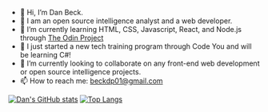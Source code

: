 - 👋 Hi, I’m Dan Beck. 
- 👀 I am an open source intelligence analyst and a web developer.
- 🌱 I’m currently learning HTML, CSS, Javascript, React, and Node.js through [The Odin Project](https://www.theodinproject.com/)
- 🌱 I just started a new tech training program through Code You and will be learning C#!
- 💞️ I’m currently looking to collaborate on any front-end web development or open source intelligence projects.
- 📫 How to reach me: beckdp01@gmail.com

[![Dan's GitHub stats](https://github-readme-stats.vercel.app/api?username=dp-beck)](https://github.com/anuraghazra/github-readme-stats)
[![Top Langs](https://github-readme-stats.vercel.app/api/top-langs/?username=dp-beck)](https://github.com/anuraghazra/github-readme-stats)

<!---
dp-beck/dp-beck is a ✨ special ✨ repository because its `README.md` (this file) appears on your GitHub profile.
You can click the Preview link to take a look at your changes.
--->
